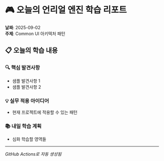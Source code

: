 # 🎮 오늘의 언리얼 엔진 학습 리포트

**날짜**: 2025-09-02  
**주제**: Common UI 아키텍처 패턴

## 📋 오늘의 학습 내용

### 🔍 핵심 발견사항
- 샘플 발견사항 1
- 샘플 발견사항 2

### 💡 실무 적용 아이디어  
- 현재 프로젝트에 적용할 수 있는 패턴

### 📚 내일 학습 계획
- 심화 학습할 영역들

---
*GitHub Actions로 자동 생성됨*
